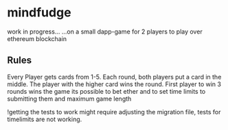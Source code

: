 # mindfudge
work in progress...
...on a small dapp-game for 2 players to play over ethereum blockchain 

 ##  Rules
 Every Player gets cards from 1-5.
 Each round, both players put a card in the middle. 
 The player with the higher card wins the round.
 First player to win 3 rounds wins the game
 its possible to bet ether and to set time limits to submitting them
 and maximum game length

!getting the tests to work might require adjusting the migration file,
tests for timelimits are not working.
